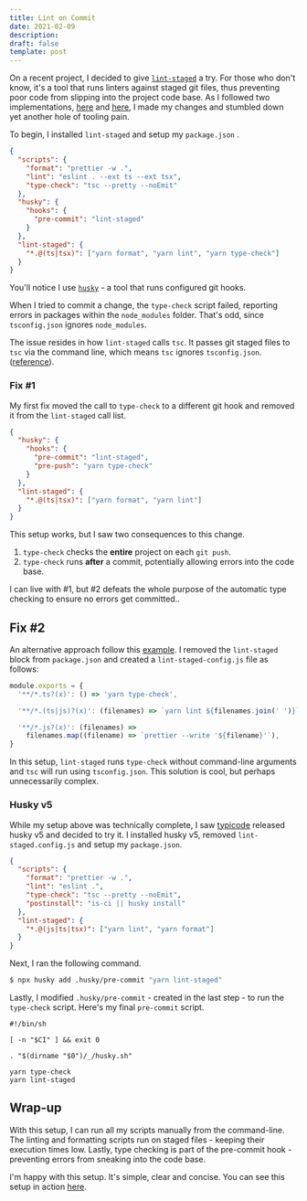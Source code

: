 ```yaml
---
title: Lint on Commit
date: 2021-02-09
description:
draft: false
template: post
---
```


On a recent project, I decided to give
[`lint-staged`](https://github.com/okonet/lint-staged) a try. For those who
don't know, it's a tool that runs linters against staged git files, thus
preventing poor code from slipping into the project code base. As I followed two
implementations, [here](https://github.com/paulintrognon/next-typescript) and
[here](https://github.com/vercel/next.js/tree/canary/examples/with-typescript-eslint-jest),
I made my changes and stumbled down yet another hole of tooling pain.

<!-- more -->

To begin, I installed `lint-staged` and setup my `package.json` .

```json:title=package.json
{
  "scripts": {
    "format": "prettier -w .",
    "lint": "eslint . --ext ts --ext tsx",
    "type-check": "tsc --pretty --noEmit"
  },
  "husky": {
    "hooks": {
      "pre-commit": "lint-staged"
    }
  },
  "lint-staged": {
    "*.@(ts|tsx)": ["yarn format", "yarn lint", "yarn type-check"]
  }
}
```

You'll notice I use [`husky`](https://github.com/typicode/husky) - a tool that
runs configured git hooks.

When I tried to commit a change, the `type-check` script failed, reporting
errors in packages within the `node_modules` folder. That's odd, since
`tsconfig.json` ignores `node_modules`.

The issue resides in how `lint-staged` calls `tsc`. It passes git staged files
to `tsc` via the command line, which means `tsc` ignores `tsconfig.json`.
([reference](https://www.typescriptlang.org/docs/handbook/tsconfig-json.html#using-tsconfigjson-or-jsconfigjson)).

### Fix #1

My first fix moved the call to `type-check` to a different git hook and removed
it from the `lint-staged` call list.

```json:title=package.json
{
  "husky": {
    "hooks": {
      "pre-commit": "lint-staged",
      "pre-push": "yarn type-check"
    }
  },
  "lint-staged": {
    "*.@(ts|tsx)": ["yarn format", "yarn lint"]
  }
}
```

This setup works, but I saw two consequences to this change.

1. `type-check` checks the **entire** project on each `git push`.
1. `type-check` runs **after** a commit, potentially allowing errors into the
   code base.

I can live with #1, but #2 defeats the whole purpose of the automatic type
checking to ensure no errors get committed..

## Fix #2

An alternative approach follow this
[example](https://github.com/okonet/lint-staged#example-run-tsc-on-changes-to-typescript-files-but-do-not-pass-any-filename-arguments).
I removed the `lint-staged` block from `package.json` and created a
`lint-staged-config.js` file as follows:

```javascript:title=lint-staged-config.js
module.exports = {
  '**/*.ts?(x)': () => 'yarn type-check',

  '**/*.(ts|js)?(x)': (filenames) => `yarn lint ${filenames.join(' ')}`,

  '**/*.js?(x)': (filenames) =>
    filenames.map((filename) => `prettier --write '${filename}'`),
}
```

In this setup, `lint-staged` runs `type-check` without command-line arguments
and `tsc` will run using `tsconfig.json`. This solution is cool, but perhaps
unnecessarily complex.

### Husky v5

While my setup above was technically complete, I saw
[typicode](https://github.com/typicode) released husky v5 and decided to try it.
I installed husky v5, removed `lint-staged.config.js` and setup my
`package.json`.

```json:title=package.json
{
  "scripts": {
    "format": "prettier -w .",
    "lint": "eslint .",
    "type-check": "tsc --pretty --noEmit",
    "postinstall": "is-ci || husky install"
  },
  "lint-staged": {
    "*.@(js|ts|tsx)": ["yarn lint", "yarn format"]
  }
}
```

Next, I ran the following command.

```bash
$ npx husky add .husky/pre-commit "yarn lint-staged"
```

Lastly, I modified `.husky/pre-commit` - created in the last step - to run the
`type-check` script. Here's my final `pre-commit` script.

```bash:title=pre-commit
#!/bin/sh

[ -n "$CI" ] && exit 0

. "$(dirname "$0")/_/husky.sh"

yarn type-check
yarn lint-staged
```

## Wrap-up

With this setup, I can run all my scripts manually from the command-line. The
linting and formatting scripts run on staged files - keeping their execution
times low. Lastly, type checking is part of the pre-commit hook - preventing
errors from sneaking into the code base.

I'm happy with this setup. It's simple, clear and concise. You can see this
setup in action [here](https://github.com/dtjv/next-poc).
